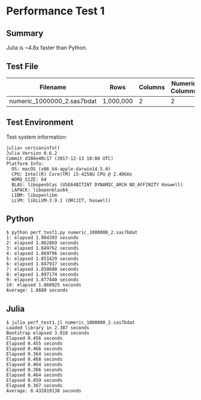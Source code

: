 # Performance Test 1

## Summary

Julia is ~4.8x faster than Python.

## Test File

Filename|Rows|Columns|Numeric Columns|String Columns
--------|----|-------|---------------|--------------
numeric_1000000_2.sas7bdat|1,000,000|2|2|0

## Test Environment

Test system information:
```
julia> versioninfo()
Julia Version 0.6.2
Commit d386e40c17 (2017-12-13 18:08 UTC)
Platform Info:
  OS: macOS (x86_64-apple-darwin14.5.0)
  CPU: Intel(R) Core(TM) i5-4258U CPU @ 2.40GHz
  WORD_SIZE: 64
  BLAS: libopenblas (USE64BITINT DYNAMIC_ARCH NO_AFFINITY Haswell)
  LAPACK: libopenblas64_
  LIBM: libopenlibm
  LLVM: libLLVM-3.9.1 (ORCJIT, haswell)
```

## Python
```
$ python perf_test1.py numeric_1000000_2.sas7bdat
1: elapsed 1.904393 seconds
2: elapsed 1.862869 seconds
3: elapsed 1.849762 seconds
4: elapsed 1.869796 seconds
5: elapsed 1.851429 seconds
6: elapsed 1.847917 seconds
7: elapsed 1.858680 seconds
8: elapsed 1.897174 seconds
9: elapsed 1.877440 seconds
10: elapsed 1.860925 seconds
Average: 1.8680 seconds
```

## Julia
```
$ julia perf_test1.jl numeric_1000000_2.sas7bdat 
Loaded library in 2.387 seconds
Bootstrap elapsed 3.018 seconds
Elapsed 0.456 seconds
Elapsed 0.455 seconds
Elapsed 0.466 seconds
Elapsed 0.364 seconds
Elapsed 0.468 seconds
Elapsed 0.464 seconds
Elapsed 0.366 seconds
Elapsed 0.464 seconds
Elapsed 0.459 seconds
Elapsed 0.367 seconds
Average: 0.432819138 seconds
```
